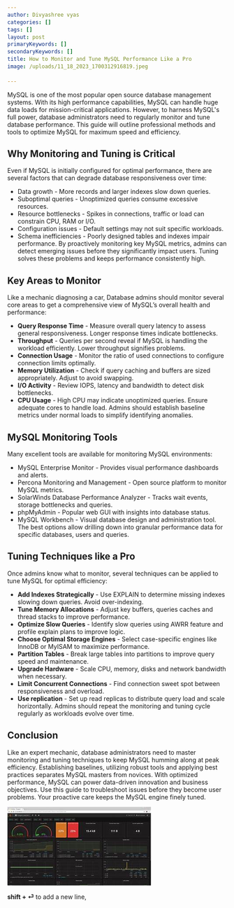 ```yaml
---
author: Divyashree vyas
categories: []
tags: []
layout: post
primaryKeywords: []
secondaryKeywords: []
title: How to Monitor and Tune MySQL Performance Like a Pro
image: /uploads/11_18_2023_1700312916819.jpeg

---
```


MySQL is one of the most popular open source database management systems. With its high performance capabilities, MySQL can handle huge data loads for mission-critical applications. However, to harness MySQL's full power, database administrators need to regularly monitor and tune database performance. This guide will outline professional methods and tools to optimize MySQL for maximum speed and efficiency.
## Why Monitoring and Tuning is Critical
Even if MySQL is initially configured for optimal performance, there are several factors that can degrade database responsiveness over time:
- Data growth - More records and larger indexes slow down queries.
- Suboptimal queries - Unoptimized queries consume excessive resources.
- Resource bottlenecks - Spikes in connections, traffic or load can constrain CPU, RAM or I/O.
- Configuration issues - Default settings may not suit specific workloads.
- Schema inefficiencies - Poorly designed tables and indexes impair performance.
By proactively monitoring key MySQL metrics, admins can detect emerging issues before they significantly impact users. Tuning solves these problems and keeps performance consistently high.
## Key Areas to Monitor
Like a mechanic diagnosing a car, Database admins should monitor several core areas to get a comprehensive view of MySQL’s overall health and performance:
- **Query Response Time** - Measure overall query latency to assess general responsiveness. Longer response times indicate bottlenecks.
- **Throughput** - Queries per second reveal if MySQL is handling the workload efficiently. Lower throughput signifies problems.
- **Connection Usage** - Monitor the ratio of used connections to configure connection limits optimally.
- **Memory Utilization** - Check if query caching and buffers are sized appropriately. Adjust to avoid swapping.
- **I/O Activity** - Review IOPS, latency and bandwidth to detect disk bottlenecks.
- **CPU Usage** - High CPU may indicate unoptimized queries. Ensure adequate cores to handle load.
Admins should establish baseline metrics under normal loads to simplify identifying anomalies.
## MySQL Monitoring Tools
Many excellent tools are available for monitoring MySQL environments:
- MySQL Enterprise Monitor - Provides visual performance dashboards and alerts.
- Percona Monitoring and Management - Open source platform to monitor MySQL metrics.
- SolarWinds Database Performance Analyzer - Tracks wait events, storage bottlenecks and queries.
- phpMyAdmin - Popular web GUI with insights into database status.
- MySQL Workbench - Visual database design and administration tool.
The best options allow drilling down into granular performance data for specific databases, users and queries.
## Tuning Techniques like a Pro
Once admins know what to monitor, several techniques can be applied to tune MySQL for optimal efficiency:
- **Add Indexes Strategically** - Use EXPLAIN to determine missing indexes slowing down queries. Avoid over-indexing.
- **Tune Memory Allocations** - Adjust key buffers, queries caches and thread stacks to improve performance.
- **Optimize Slow Queries** - Identify slow queries using AWRR feature and profile explain plans to improve logic.
- **Choose Optimal Storage Engines** - Select case-specific engines like InnoDB or MyISAM to maximize performance.
- **Partition Tables** - Break large tables into partitions to improve query speed and maintenance.
- **Upgrade Hardware** - Scale CPU, memory, disks and network bandwidth when necessary.
- **Limit Concurrent Connections** - Find connection sweet spot between responsiveness and overload.
- **Use replication** - Set up read replicas to distribute query load and scale horizontally.
Admins should repeat the monitoring and tuning cycle regularly as workloads evolve over time.
## Conclusion
Like an expert mechanic, database administrators need to master monitoring and tuning techniques to keep MySQL humming along at peak efficiency. Establishing baselines, utilizing robust tools and applying best practices separates MySQL masters from novices. With optimized performance, MySQL can power data-driven innovation and business objectives. Use this guide to troubleshoot issues before they become user problems. Your proactive care keeps the MySQL engine finely tuned.

![Graph ](/uploads/11_18_2023_1700312929102.jpeg)





**shift + ⏎** to add a new line,&nbsp;&nbsp;
